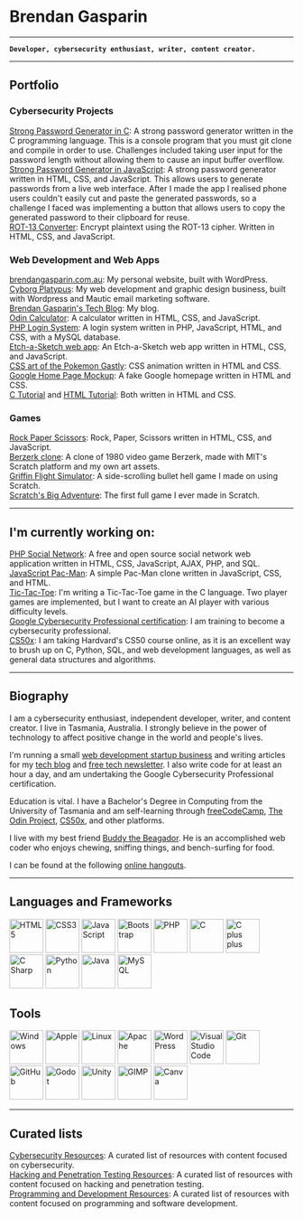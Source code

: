 # Brendan Gasparin

---
**`Developer, cybersecurity enthusiast, writer, content creator.`**

---

## Portfolio

### Cybersecurity Projects

[Strong Password Generator in C](https://github.com/brendangasparin/c-password-generator): A strong password generator written in the C programming language. This is a console program that you must git clone and compile in order to use. Challenges included taking user input for the password length without allowing them to cause an input buffer overfllow.  
[Strong Password Generator in JavaScript](https://brendangasparin.github.io/js-password-generator): A strong password generator written in HTML, CSS, and JavaScript. This allows users to generate passwords from a live web interface. After I made the app I realised phone users couldn't easily cut and paste the generated passwords, so a challenge I faced was implementing a button that allows users to copy the generated password to their clipboard for reuse.  
[ROT-13 Converter](https://brendangasparin.github.io/js-rot13/): Encrypt plaintext using the ROT-13 cipher. Written in HTML, CSS, and JavaScript.  

### Web Development and Web Apps

[brendangasparin.com.au](https://brendangasparin.com.au): My personal website, built with WordPress.<br />
[Cyborg Platypus](https://cyborgplatypus.com.au): My web development and graphic design business, built with Wordpress and Mautic email marketing software.<br />
[Brendan Gasparin's Tech Blog](https://brendangasparin.com.au/blog/): My blog.<br />
[Odin Calculator](https://brendangasparin.github.io/odin-calculator/): A calculator written in HTML, CSS, and JavaScript.<br />
[PHP Login System](https://github.com/brendangasparin/php-login-system/): A login system written in PHP, JavaScript, HTML, and CSS, with a MySQL database.<br />
[Etch-a-Sketch web app](https://brendangasparin.github.io/etch-a-sketch/): An Etch-a-Sketch web app written in HTML, CSS, and JavaScript.</br>
[CSS art of the Pokemon Gastly](https://brendangasparin.github.io/css-gastly/): CSS animation written in HTML and CSS.<br />
[Google Home Page Mockup](https://brendangasparin.github.io/google-homepage/): A fake Google homepage written in HTML and CSS.<br />
[C Tutorial](https://brendangasparin.github.io/c-tutorial/) and [HTML Tutorial](https://brendangasparin.github.io/html-tutorial/): Both written in HTML and CSS.<br />

### Games

[Rock Paper Scissors](https://brendangasparin.github.io/rock-paper-scissors/): Rock, Paper, Scissors written in HTML, CSS, and JavaScript.<br />
[Berzerk clone](https://scratch.mit.edu/projects/984200658/): A clone of 1980 video game Berzerk, made with MIT's Scratch platform and my own art assets.<br />
[Griffin Flight Simulator](https://scratch.mit.edu/projects/679806917/): A side-scrolling bullet hell game I made on using Scratch.<br />
[Scratch's Big Adventure](https://scratch.mit.edu/projects/392011129/): The first full game I ever made in Scratch.<br />

---

## I'm currently working on:
[PHP Social Network](https://github.com/BrendanGasparin/php-social-network): A free and open source social network web application written in HTML, CSS, JavaScript, AJAX, PHP, and SQL.<br />
[JavaScript Pac-Man](https://brendangasparin.github.io/js-pac-man): A simple Pac-Man clone written in JavaScript, CSS, and HTML.<br />
[Tic-Tac-Toe](https://github.com/BrendanGasparin/c-tic-tac-toe): I'm writing a Tic-Tac-Toe game in the C language. Two player games are implemented, but I want to create an AI player with various difficulty levels.<br />
[Google Cybersecurity Professional certification](https://www.coursera.org/professional-certificates/google-cybersecurity): I am training to become a cybersecurity professional.<br />
[CS50x](https://pll.harvard.edu/course/cs50-introduction-computer-science): I am taking Hardvard's CS50 course online, as it is an excellent way to brush up on C, Python, SQL, and web development languages, as well as general data structures and algorithms.<br />

---

## Biography

I am a cybersecurity enthusiast, independent developer, writer, and content creator. I live in Tasmania, Australia. I strongly believe in the power of technology to affect positive change in the world and people's lives.

I'm running a small [web development startup business](https://cyborgplatypus.com.au/) and writing articles for my [tech blog](https://brendangasparin.com.au/blog/) and [free tech newsletter](https://brendangasparin.com.au/subscribe/). I also write code for at least an hour a day, and am undertaking the Google Cybersecurity Professional certification.

Education is vital. I have a Bachelor's Degree in Computing from the University of Tasmania and am self-learning through [freeCodeCamp](https://freecodecamp.org/), [The Odin Project](https://www.theodinproject.com/), [CS50x](https://cs50.harvard.edu/x/), and other platforms.

I live with my best friend [Buddy the Beagador](https://brendangasparin.github.io/buddy/). He is an accomplished web coder who enjoys chewing, sniffing things, and bench-surfing for food.

I can be found at the following [online hangouts](https://linktr.ee/brendangasparin).

---

## Languages and Frameworks

<div style="display:flexbox;">
  <img src="https://cdn.jsdelivr.net/gh/devicons/devicon@latest/icons/html5/html5-plain-wordmark.svg" alt="HTML5" width=60 />
  <img src="https://cdn.jsdelivr.net/gh/devicons/devicon@latest/icons/css3/css3-plain-wordmark.svg" alt="CSS3" width=60 />
  <img src="https://cdn.jsdelivr.net/gh/devicons/devicon@latest/icons/javascript/javascript-plain.svg" alt="JavaScript" width=60 />
  <img src="https://cdn.jsdelivr.net/gh/devicons/devicon@latest/icons/bootstrap/bootstrap-original-wordmark.svg" alt="Bootstrap" width=60 />
  <img src="https://cdn.jsdelivr.net/gh/devicons/devicon@latest/icons/php/php-original.svg" alt="PHP" width=60 />
  <img src="https://cdn.jsdelivr.net/gh/devicons/devicon@latest/icons/c/c-original.svg" alt="C" width=60 />
  <img src="https://cdn.jsdelivr.net/gh/devicons/devicon@latest/icons/cplusplus/cplusplus-original.svg" alt="C plus plus" width=60 />
  <img src="https://cdn.jsdelivr.net/gh/devicons/devicon@latest/icons/csharp/csharp-original.svg" alt="C Sharp" width=60 />
  <img src="https://cdn.jsdelivr.net/gh/devicons/devicon@latest/icons/python/python-plain-wordmark.svg" alt="Python" width=60 />
  <img src="https://cdn.jsdelivr.net/gh/devicons/devicon@latest/icons/java/java-original-wordmark.svg" alt="Java" width=60 />
  <img src="https://cdn.jsdelivr.net/gh/devicons/devicon@latest/icons/mysql/mysql-original-wordmark.svg" alt="MySQL" width=60 />
</div>

## Tools

<div style="display:flexbox;">
  <img src="https://cdn.jsdelivr.net/gh/devicons/devicon@latest/icons/windows11/windows11-original.svg" alt="Windows" width=60 />
  <img src="https://logodix.com/logo/995507.png" alt="Apple" width=60 />
  <img src="https://cdn.jsdelivr.net/gh/devicons/devicon@latest/icons/linux/linux-original.svg" alt="Linux" width=60 />
  <img src="https://cdn.jsdelivr.net/gh/devicons/devicon@latest/icons/apache/apache-original-wordmark.svg" alt="Apache" width=60 />
  <img src="https://cheapestlinuxvps.com/wp-content/uploads/2012/07/wordpress-icon.png" alt="WordPress" width=60 />
  <img src="https://cdn.jsdelivr.net/gh/devicons/devicon@latest/icons/vscode/vscode-original-wordmark.svg" alt="Visual Studio Code" width=60 />
  <img src="https://cdn.jsdelivr.net/gh/devicons/devicon@latest/icons/git/git-plain-wordmark.svg" alt="Git" width=60 />
  <img src="https://www.shareicon.net/data/512x512/2015/09/15/101512_logo_512x512.png" alt="GitHub" width=60 />
  <img src="https://cdn.jsdelivr.net/gh/devicons/devicon@latest/icons/godot/godot-original-wordmark.svg" alt="Godot" width=60 />
  <img src="https://cdn.jsdelivr.net/gh/devicons/devicon@latest/icons/unity/unity-original.svg" alt="Unity" width=60 />
  <img src="https://cdn.jsdelivr.net/gh/devicons/devicon@latest/icons/gimp/gimp-original-wordmark.svg" alt="GIMP" width=60 />
  <img src="https://cdn.jsdelivr.net/gh/devicons/devicon@latest/icons/canva/canva-original.svg" alt="Canva" width=60 />
</div>

---

## Curated lists

[Cybersecurity Resources](https://github.com/BrendanGasparin/list-cybersecurity-resources): A curated list of resources with content focused on cybersecurity.<br />
[Hacking and Penetration Testing Resources](https://github.com/BrendanGasparin/list-hacking-resources): A curated list of resources with content focused on hacking and penetration testing.<br />
[Programming and Development Resources](https://github.com/BrendanGasparin/list-programming-resources): A curated list of resources with content focused on programming and software development.<br />

<!--
**BrendanGasparin/BrendanGasparin** is a ✨ _special_ ✨ repository because its `README.md` (this file) appears on your GitHub profile.

Here are some ideas to get you started:

- 🔭 I’m currently working on ...
- 🌱 I’m currently learning ...
- 👯 I’m looking to collaborate on ...
- 🤔 I’m looking for help with ...
- 💬 Ask me about ...
- 📫 How to reach me: ...
- 😄 Pronouns: ...
- ⚡ Fun fact: ...
-->
